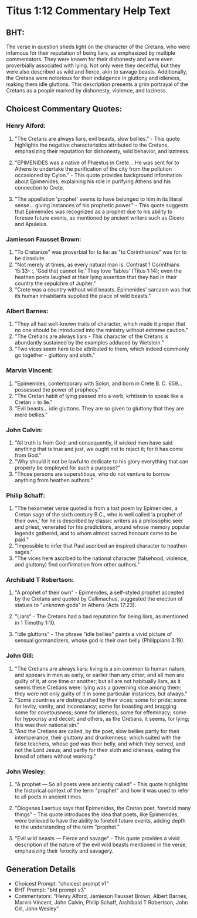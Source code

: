 # Titus 1:12 Commentary Help Text

## BHT:
The verse in question sheds light on the character of the Cretans, who were infamous for their reputation of being liars, as emphasized by multiple commentators. They were known for their dishonesty and were even proverbially associated with lying. Not only were they deceitful, but they were also described as wild and fierce, akin to savage beasts. Additionally, the Cretans were notorious for their indulgence in gluttony and idleness, making them idle gluttons. This description presents a grim portrayal of the Cretans as a people marked by dishonesty, violence, and laziness.

## Choicest Commentary Quotes:
### Henry Alford:
1. "The Cretans are always liars, evil beasts, slow bellies." - This quote highlights the negative characteristics attributed to the Cretans, emphasizing their reputation for dishonesty, wild behavior, and laziness.

2. "EPIMENIDES was a native of Phæstus in Crete... He was sent for to Athens to undertake the purification of the city from the pollution occasioned by Cylon." - This quote provides background information about Epimenides, explaining his role in purifying Athens and his connection to Crete.

3. "The appellation 'prophet' seems to have belonged to him in its literal sense... giving instances of his prophetic power." - This quote suggests that Epimenides was recognized as a prophet due to his ability to foresee future events, as mentioned by ancient writers such as Cicero and Apuleius.

### Jamieson Fausset Brown:
1. "To Cretanize" was proverbial for to lie: as "to Corinthianize" was for to be dissolute.
2. "Not merely at times, as every natural man is. Contrast 1 Corinthians 15:33- :, 'God that cannot lie.' They love 'fables' (Titus 1:14); even the heathen poets laughed at their lying assertion that they had in their country the sepulchre of Jupiter."
3. "Crete was a country without wild beasts. Epimenides' sarcasm was that its human inhabitants supplied the place of wild beasts."


### Albert Barnes:
1. "They all had well-known traits of character, which made it proper that no one should be introduced into the ministry without extreme caution."
2. "The Cretians are always liars - This character of the Cretans is abundantly sustained by the examples adduced by Wetstein."
3. "Two vices seem here to be attributed to them, which indeed commonly go together - gluttony and sloth."

### Marvin Vincent:
1. "Epimenides, contemporary with Solon, and born in Crete B. C. 659... possessed the power of prophecy."
2. "The Cretan habit of lying passed into a verb, krhtizein to speak like a Cretan = to lie."
3. "Evil beasts... idle gluttons. They are so given to gluttony that they are mere bellies."

### John Calvin:
1. "All truth is from God; and consequently, if wicked men have said anything that is true and just, we ought not to reject it; for it has come from God."
2. "Why should it not be lawful to dedicate to his glory everything that can properly be employed for such a purpose?"
3. "Those persons are superstitious, who do not venture to borrow anything from heathen authors."

### Philip Schaff:
1. "The hexameter verse quoted is from a lost poem by Epimenides, a Cretan sage of the sixth century B.C., who is well called ‘a prophet of their own,’ for he is described by classic writers as a philosophic seer and priest, venerated for his predictions, around whose memory popular legends gathered, and to whom almost sacred honours came to be paid." 
2. "Impossible to infer that Paul ascribed an inspired character to heathen sages."
3. "The vices here ascribed to the national character (falsehood, violence, and gluttony) find confirmation from other authors."

### Archibald T Robertson:
1. "A prophet of their own" - Epimenides, a self-styled prophet accepted by the Cretans and quoted by Callimachus, suggested the erection of statues to "unknown gods" in Athens (Acts 17:23).

2. "Liars" - The Cretans had a bad reputation for being liars, as mentioned in 1 Timothy 1:10.

3. "Idle gluttons" - The phrase "idle bellies" paints a vivid picture of sensual gormandizers, whose god is their own belly (Philippians 3:19).

### John Gill:
1. "The Cretians are always liars: living is a sin common to human nature, and appears in men as early, or earlier than any other; and all men are guilty of it, at one time or another; but all are not habitually liars, as it seems these Cretians were: lying was a governing vice among them; they were not only guilty of it in some particular instances, but always." 
2. "Some countries are distinguished by their vices; some for pride; some for levity, vanity, and inconstancy; some for boasting and bragging some for covetousness; some for idleness; some for effeminacy; some for hypocrisy and deceit; and others, as the Cretians, it seems, for lying; this was their national sin."
3. "And the Cretians are called, by the poet, slow bellies partly for their intemperance, their gluttony and drunkenness: which suited with the false teachers, whose god was their belly, and which they served, and not the Lord Jesus; and partly for their sloth and idleness, eating the bread of others without working."

### John Wesley:
1. "A prophet — So all poets were anciently called" - This quote highlights the historical context of the term "prophet" and how it was used to refer to all poets in ancient times. 

2. "Diogenes Laertius says that Epimenides, the Cretan poet, foretold many things" - This quote introduces the idea that poets, like Epimenides, were believed to have the ability to foretell future events, adding depth to the understanding of the term "prophet."

3. "Evil wild beasts — Fierce and savage" - This quote provides a vivid description of the nature of the evil wild beasts mentioned in the verse, emphasizing their ferocity and savagery.


## Generation Details
- Choicest Prompt: "choicest prompt v1"
- BHT Prompt: "bht prompt v3"
- Commentators: "Henry Alford, Jamieson Fausset Brown, Albert Barnes, Marvin Vincent, John Calvin, Philip Schaff, Archibald T Robertson, John Gill, John Wesley"
